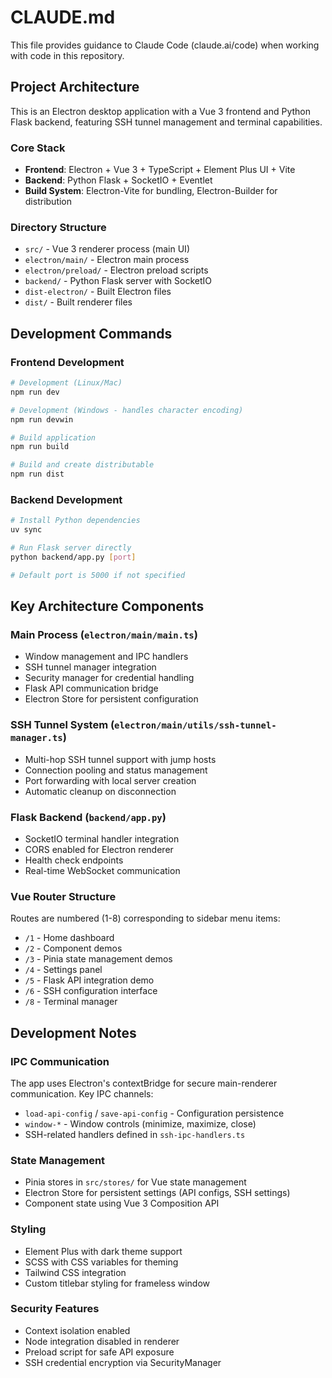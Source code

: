 # CLAUDE.md

This file provides guidance to Claude Code (claude.ai/code) when working with code in this repository.

## Project Architecture

This is an Electron desktop application with a Vue 3 frontend and Python Flask backend, featuring SSH tunnel management and terminal capabilities.

### Core Stack
- **Frontend**: Electron + Vue 3 + TypeScript + Element Plus UI + Vite
- **Backend**: Python Flask + SocketIO + Eventlet
- **Build System**: Electron-Vite for bundling, Electron-Builder for distribution

### Directory Structure
- `src/` - Vue 3 renderer process (main UI)
- `electron/main/` - Electron main process
- `electron/preload/` - Electron preload scripts  
- `backend/` - Python Flask server with SocketIO
- `dist-electron/` - Built Electron files
- `dist/` - Built renderer files

## Development Commands

### Frontend Development
```bash
# Development (Linux/Mac)
npm run dev

# Development (Windows - handles character encoding)
npm run devwin

# Build application
npm run build

# Build and create distributable
npm run dist
```

### Backend Development  
```bash
# Install Python dependencies
uv sync

# Run Flask server directly
python backend/app.py [port]

# Default port is 5000 if not specified
```

## Key Architecture Components

### Main Process (`electron/main/main.ts`)
- Window management and IPC handlers
- SSH tunnel manager integration
- Security manager for credential handling
- Flask API communication bridge
- Electron Store for persistent configuration

### SSH Tunnel System (`electron/main/utils/ssh-tunnel-manager.ts`)
- Multi-hop SSH tunnel support with jump hosts
- Connection pooling and status management
- Port forwarding with local server creation
- Automatic cleanup on disconnection

### Flask Backend (`backend/app.py`)
- SocketIO terminal handler integration
- CORS enabled for Electron renderer
- Health check endpoints
- Real-time WebSocket communication

### Vue Router Structure
Routes are numbered (1-8) corresponding to sidebar menu items:
- `/1` - Home dashboard
- `/2` - Component demos
- `/3` - Pinia state management demos
- `/4` - Settings panel
- `/5` - Flask API integration demo
- `/6` - SSH configuration interface
- `/8` - Terminal manager

## Development Notes

### IPC Communication
The app uses Electron's contextBridge for secure main-renderer communication. Key IPC channels:
- `load-api-config` / `save-api-config` - Configuration persistence
- `window-*` - Window controls (minimize, maximize, close)
- SSH-related handlers defined in `ssh-ipc-handlers.ts`

### State Management
- Pinia stores in `src/stores/` for Vue state management
- Electron Store for persistent settings (API configs, SSH settings)
- Component state using Vue 3 Composition API

### Styling
- Element Plus with dark theme support
- SCSS with CSS variables for theming
- Tailwind CSS integration
- Custom titlebar styling for frameless window

### Security Features
- Context isolation enabled
- Node integration disabled in renderer
- Preload script for safe API exposure
- SSH credential encryption via SecurityManager